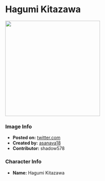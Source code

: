# Hagumi Kitazawa

<img src="https://raw.githubusercontent.com/shadow578/Project-Padoru/master/Padoru/bang-dream/bang-dream-hagumi-kitazawa.png" height="300">

### Image Info
* **Posted on:**     [twitter.com](https://twitter.com/asanava18/status/1075978864277512194)
* **Created by:**    [asanava18](https://github.com/shadow578/Project-Padoru/blob/master/table-of-contents/creators/asanava18.md)
* **Contributor:**   shadow578

### Character Info
* **Name:**   Hagumi Kitazawa


